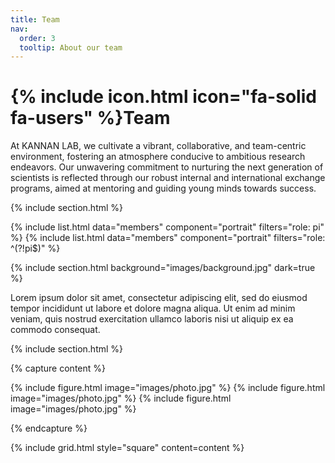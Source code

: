 ```yaml
---
title: Team
nav:
  order: 3
  tooltip: About our team
---
```


# {% include icon.html icon="fa-solid fa-users" %}Team

At KANNAN LAB, we cultivate a vibrant, collaborative, and team-centric environment, fostering an atmosphere conducive to ambitious research endeavors. Our unwavering commitment to nurturing the next generation of scientists is reflected through our robust internal and international exchange programs, aimed at mentoring and guiding young minds towards success.

{% include section.html %}

{% include list.html data="members" component="portrait" filters="role: pi" %}
{% include list.html data="members" component="portrait" filters="role: ^(?!pi$)" %}

{% include section.html background="images/background.jpg" dark=true %}

Lorem ipsum dolor sit amet, consectetur adipiscing elit, sed do eiusmod tempor
incididunt ut labore et dolore magna aliqua. Ut enim ad minim veniam, quis
nostrud exercitation ullamco laboris nisi ut aliquip ex ea commodo consequat.

{% include section.html %}

{% capture content %}

{% include figure.html image="images/photo.jpg" %}
{% include figure.html image="images/photo.jpg" %}
{% include figure.html image="images/photo.jpg" %}

{% endcapture %}

{% include grid.html style="square" content=content %}
